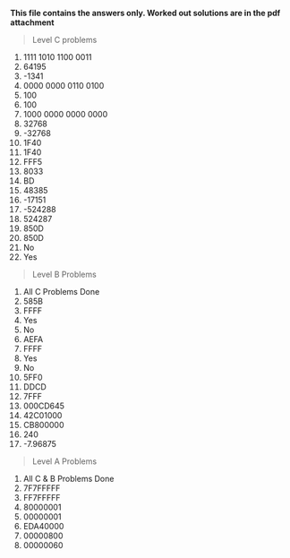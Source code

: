 **This file contains the answers only. Worked out solutions are in the pdf attachment**

> Level C problems
1. 1111 1010 1100 0011
2. 64195
3. -1341
4. 0000 0000 0110 0100
5. 100
6. 100
7. 1000 0000 0000 0000
8. 32768
9. -32768
10. 1F40
11. 1F40
12. FFF5
13. 8033
14. BD
15. 48385
16. -17151
17. -524288
18. 524287
19. 850D
20. 850D
21. No
22. Yes

> Level B Problems
1. All C Problems Done
2. 585B
3. FFFF
4. Yes
5. No
6. AEFA
7. FFFF
8. Yes
9. No
10. 5FF0
11. DDCD
12. 7FFF
13. 000CD645
14. 42C01000
15. CB800000
16. 240
17. -7.96875

> Level A Problems
1. All C & B Problems Done
2. 7F7FFFFF
3. FF7FFFFF
4. 80000001
5. 00000001
6. EDA40000
7. 00000800
8. 00000060